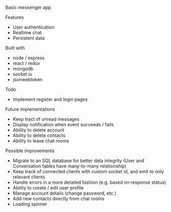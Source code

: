 Basic messenger app

Features
- User authentication
- Realtime chat
- Persistent data

Built with
- node / express
- react / redux
- mongodb
- socket.io
- jsonwebtoken

Todo
- Implement register and login pages

Future implementations
- Keep tract of unread messages
- Display notification when event succeeds / fails
- Ability to delete account
- Ability to delete contacts
- Ability to leave chat rooms

Possible improvements
- Migrate to an SQL database for better data integrity (User and Conversation tables have many-to-many relationship)
- Keep track of connected clients with custom socket id, and emit to only relevant clients
- Handle errors in a more detailed fashion (e.g. based on response status)
- Ability to create / edit user profile
- Manage account details (change password, etc.)
- Add new contacts directly from chat rooms
- Loading spinner